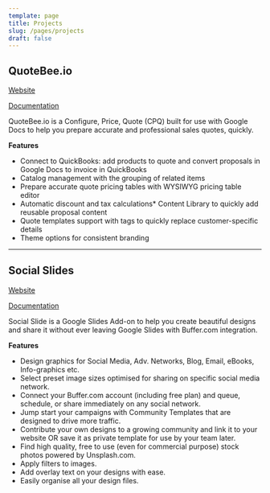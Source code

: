 ```yaml
---
template: page
title: Projects
slug: /pages/projects
draft: false
---
```


## **QuoteBee.io**

[Website](https://quotebee.io)

[Documentation](https://help.quotebee.io)

QuoteBee.io is a Configure, Price, Quote (CPQ) built for use with Google Docs to help you prepare accurate and professional sales quotes, quickly.

**Features**

* Connect to QuickBooks: add products to quote and convert proposals in Google Docs to invoice in QuickBooks
* Catalog management with the grouping of related items
* Prepare accurate quote pricing tables with WYSIWYG pricing table editor
* Automatic discount and tax calculations* Content Library to quickly add reusable proposal content
* Quote templates support with tags to quickly replace customer-specific details
* Theme options for consistent branding

- - -

## Social Slides

[Website](https://socialslides.net)

[Documentation](https://help.socialslides.net)

Social Slide is a Google Slides Add-on to help you create beautiful designs and share it without ever leaving Google Slides with Buffer.com integration.

**Features**

* Design graphics for Social Media, Adv. Networks, Blog, Email, eBooks, Info-graphics etc.
* Select preset image sizes optimised for sharing on specific social media network.
* Connect your Buffer.com account (including free plan) and queue, schedule, or share immediately on any social network.
* Jump start your campaigns with Community Templates that are designed to drive more traffic.
* Contribute your own designs to a growing community and link it to your website OR save it as private template for use by your team later.
* Find high quality, free to use (even for commercial purpose) stock photos powered by Unsplash.com.
* Apply filters to images.
* Add overlay text on your designs with ease.
* Easily organise all your design files.

